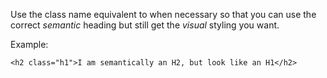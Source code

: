 Use the class name equivalent to when necessary so that you can use the correct *semantic* heading but still get the *visual* styling you want.

Example:

```
<h2 class="h1">I am semantically an H2, but look like an H1</h2>
```